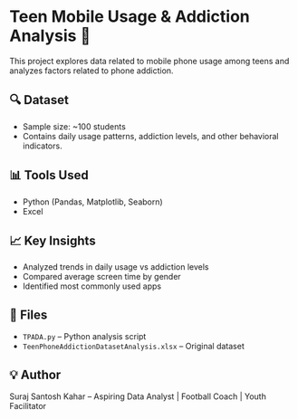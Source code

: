 # Teen Mobile Usage & Addiction Analysis 📱

This project explores data related to mobile phone usage among teens and analyzes factors related to phone addiction.

## 🔍 Dataset
- Sample size: ~100 students
- Contains daily usage patterns, addiction levels, and other behavioral indicators.

## 📊 Tools Used
- Python (Pandas, Matplotlib, Seaborn)
- Excel

## 📈 Key Insights
- Analyzed trends in daily usage vs addiction levels
- Compared average screen time by gender
- Identified most commonly used apps

## 📁 Files
- `TPADA.py` – Python analysis script
- `TeenPhoneAddictionDatasetAnalysis.xlsx` – Original dataset

## 💡 Author
Suraj Santosh Kahar – Aspiring Data Analyst | Football Coach | Youth Facilitator
